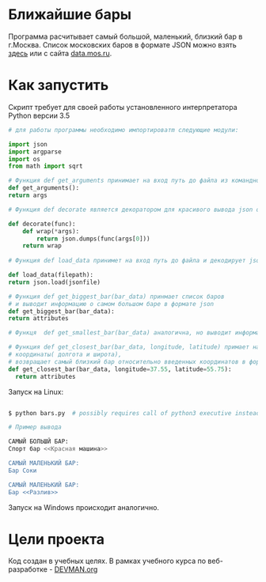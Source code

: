 # Ближайшие бары

Программа расчитывает самый большой, маленький, близкий бар в г.Москва. Список московских баров в формате JSON можно взять [здесь](https://devman.org/media/filer_public/95/74/957441dc-78df-4c99-83b2-e93dfd13c2fa/bars.json) или с сайта [data.mos.ru](https://data.mos.ru/). 

# Как запустить

Скрипт требует для своей работы установленного интерпретатора Python версии 3.5
```python
# для работы программы необходимо импортироватm следующие модули:

import json
import argparse
import os
from math import sqrt

# Функция def get_arguments принимает на вход путь до файла из командной строки
def get_arguments():
return args

# Функция def decorate является декоратором для красивого вывода json объектов

def decorate(func):
    def wrap(*args):
        return json.dumps(func(args[0]))
    return wrap
    
# Функция def load_data принимет на вход путь до файла и декодирует json в строку

def load_data(filepath):
return json.load(jsonfile)

# Функция def get_biggest_bar(bar_data) принмает список баров 
# и выводит информацию о самом большом баре в формате json
def get_biggest_bar(bar_data):
return attributes

# Функця  def get_smallest_bar(bar_data) аналогична, но выводит информацию о самом маленьком баре

# Функция def get_closest_bar(bar_data, longitude, latitude) примает на вход список баров, 
# координаты( долгота и широта), 
# возвращает самый близкий бар относительно введенных координатов в формате json
def get_closest_bar(bar_data, longitude=37.55, latitude=55.75):
  return attributes
```

Запуск на Linux:

```bash

$ python bars.py  # possibly requires call of python3 executive instead of just python

# Пример вывода

САМЫЙ БОЛЬШЙ БАР:
Спорт бар <<Красная машина>>

САМЫЙ МАЛЕНЬКИЙ БАР:
Бар Соки

САМЫЙ МАЛЕНЬКИЙ БАР:
Бар <<Разлив>>

```

Запуск на Windows происходит аналогично.

# Цели проекта

Код создан в учебных целях. В рамках учебного курса по веб-разработке - [DEVMAN.org](https://devman.org)
